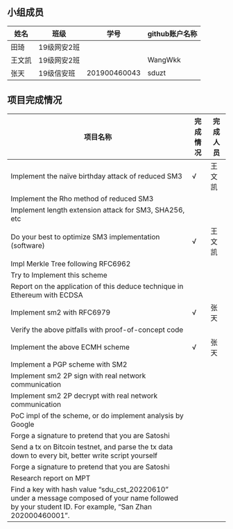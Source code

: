 ## 小组成员
|姓名|班级|学号|github账户名称|
|---|---|---|---|
|田琦|19级网安2班|||
|王文凯|19级网安2班||WangWkk|
|张天|19级信安班|201900460043|sduzt|
## 项目完成情况
| 项目名称 | 完成情况 | 完成人员 |
|---|---|---|
|Implement the naïve birthday attack of reduced SM3|√|王文凯|
|Implement the Rho method of reduced SM3||
|Implement length extension attack for SM3, SHA256, etc||
|Do your best to optimize SM3 implementation (software)|√|王文凯|
|Impl Merkle Tree following RFC6962||
|Try to Implement this scheme||
|Report on the application of this deduce technique in Ethereum with ECDSA||
|Implement sm2 with RFC6979|√|张天|
|Verify the above pitfalls with proof-of-concept code||
|Implement the above ECMH scheme|√|张天|
|Implement a PGP scheme with SM2||
|Implement sm2 2P sign with real network communication||
|Implement sm2 2P decrypt with real network communication||
|PoC impl of the scheme, or do implement analysis by Google||
|Forge a signature to pretend that you are Satoshi||
|Send a tx on Bitcoin testnet, and parse the tx data down to every bit, better write script yourself||
|Forge a signature to pretend that you are Satoshi||
|Research report on MPT||
|Find a key with hash value “sdu_cst_20220610” under a message composed of your name followed by your student ID. For example, “San Zhan 202000460001”.||
